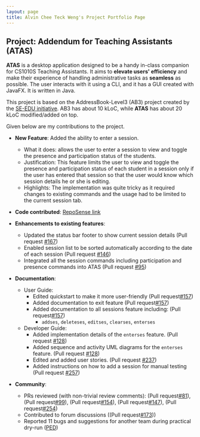 ```yaml
---
layout: page
title: Alvin Chee Teck Weng's Project Portfolio Page
---
```


## Project: Addendum for Teaching Assistants (ATAS)

**ATAS** is a desktop application designed to be a handy in-class companion for CS1010S Teaching Assistants. 
It aims to **elevate users' efficiency** and make their experience of handling administrative tasks as **seamless** as possible. 
The user interacts with it using a CLI, and it has a GUI created with JavaFX. It is written in Java.

This project is based on the AddressBook-Level3 (AB3) project created by the [SE-EDU initiative](https://se-education.org).
AB3 has about 10 kLoC, while **ATAS** has about 20 kLoC modified/added on top.

Given below are my contributions to the project.

* **New Feature**: Added the ability to enter a session.
  * What it does: allows the user to enter a session to view and toggle the presence and participation status of the students.
  * Justification: This feature limits the user to view and toggle the presence and participation status of each student in a session only if the user has entered that session so that the user would know which session details he or she is editing.
  * Highlights: The implementation was quite tricky as it required changes to existing commands and the usage had to be limited to the current session tab.

* **Code contributed**: [RepoSense link](https://nus-cs2103-ay2021s1.github.io/tp-dashboard/#breakdown=true&search=CodingCookieRookie&sort=groupTitle&sortWithin=title&since=2020-08-14&timeframe=commit&mergegroup=&groupSelect=groupByRepos&checkedFileTypes=docs~functional-code~test-code~other)

* **Enhancements to existing features**:
  * Updated the status bar footer to show current session details (Pull request [\#167](https://github.com/AY2021S1-CS2103T-W16-4/tp/pull/167))
  * Enabled session list to be sorted automatically according to the date of each session (Pull request [\#146](https://github.com/AY2021S1-CS2103T-W16-4/tp/pull/146))
  * Integrated all the session commands including participation and presence commands into ATAS (Pull request [\#95](https://github.com/AY2021S1-CS2103T-W16-4/tp/pull/95))

* **Documentation**:
  * User Guide:
    * Edited quickstart to make it more user-friendly (Pull request[\#157](https://github.com/AY2021S1-CS2103T-W16-4/tp/pull/157))<br>
    * Added documentation to exit feature (Pull request[\#157](https://github.com/AY2021S1-CS2103T-W16-4/tp/pull/157))
    * Added documentation to all sessions feature including: (Pull request[\#157](https://github.com/AY2021S1-CS2103T-W16-4/tp/pull/157))
         * `addses`, `deleteses`, `editses`, `clearses`, `enterses`
  * Developer Guide:
    * Added implementation details of the `enterses` feature. (Pull request [\#128](https://github.com/AY2021S1-CS2103T-W16-4/tp/pull/128))
    * Added sequence and activity UML diagrams for the `enterses` feature. (Pull request [\#128](https://github.com/AY2021S1-CS2103T-W16-4/tp/pull/128))
    * Edited and added user stories. (Pull request [\#237](https://github.com/AY2021S1-CS2103T-W16-4/tp/pull/237))
    * Added instructions on how to add a session for manual testing (Pull request [\#257](https://github.com/AY2021S1-CS2103T-W16-4/tp/pull/257))

* **Community**:
  * PRs reviewed (with non-trivial review comments): (Pull request[\#81](https://github.com/AY2021S1-CS2103T-W16-4/tp/pull/81)), (Pull request[\#99](https://github.com/AY2021S1-CS2103T-W16-4/tp/pull/99)), (Pull request[\#154](https://github.com/AY2021S1-CS2103T-W16-4/tp/pull/154)), (Pull request[\#147](https://github.com/AY2021S1-CS2103T-W16-4/tp/pull/147)), (Pull request[\#254](https://github.com/AY2021S1-CS2103T-W16-4/tp/pull/254))
  * Contributed to forum discussions ((Pull request[\#173](https://github.com/nus-cs2103-AY2021S1/forum/issues/173)))
  * Reported 11 bugs and suggestions for another team during practical dry-run ([PED](https://github.com/CodingCookieRookie/ped/issues))
